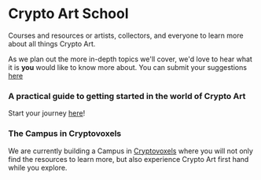 
# Crypto Art School

Courses and resources or artists, collectors, and everyone to learn more about all things Crypto Art.

As we plan out the more in-depth topics we'll cover, we'd love to hear what it is **you** would like to know more about.
You can submit your suggestions [here](https://github.com/CryptoArtSchool/CryptoArtSchool.github.io/issues)

### A practical guide to getting started in the world of Crypto Art

Start your journey [here](https://cryptoartschool.github.io/IntroCapsule/IntroToTheIntro)!

### The Campus in Cryptovoxels

We are currently building a Campus in [Cryptovoxels](https://www.cryptovoxels.com/play?coords=SE@447W,394S) where you will not only find the resources to learn more, but also experience Crypto Art first hand while you explore.
